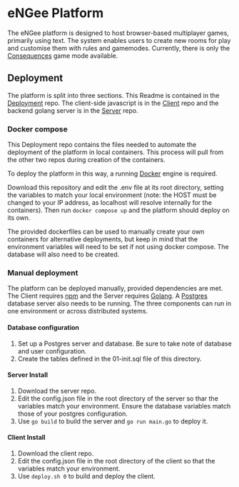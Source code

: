 # eNGee Platform
The eNGee platform is designed to host browser-based multiplayer games, primarily using text. The system enables users to create new rooms for play and customise them with rules and gamemodes. Currently, there is only the [Consequences](https://en.wikipedia.org/wiki/Consequences_(game)) game mode available.

## Deployment
The platform is split into three sections. This Readme is contained in the [Deployment](http://github.com/NDevelopN/eNGee-Deployment) repo. The client-side javascript is in the [Client](http://github.com/NDevelopN/eNGee-Client) repo and the backend golang server is in the [Server](http://github.com/NDevlopN/eNGee-Server) repo.

### Docker compose
This Deployment repo contains the files needed to automate the deployment of the platform in local containers. This process will pull from the other two repos during creation of the containers. 

To deploy the platform in this way, a running [Docker](https://www.docker.com/) engine is required.

Download this repository and edit the .env file at its root directory, setting the variables to match your local environment (note: the HOST must be changed to your IP address, as localhost will resolve internally for the containers). Then run `docker compose up` and the platform should deploy on its own.

The provided dockerfiles can be used to manually create your own containers for alternative deployments, but keep in mind that the environment variables will need to be set if not using docker compose. The database will also need to be created.

### Manual deployment
The platform can be deployed manually, provided dependencies are met. The Client requires [npm](https://www.npmjs.com/) and the Server requires [Golang](https://go.dev/). A [Postgres](https://www.postgresql.org/) database server also needs to be running. The three components can run in one environment or across distributed systems.

#### Database configuration
1. Set up a Postgres server and database. Be sure to take note of database and user configuration.
2. Create the tables defined in the 01-init.sql file of this directory. 

#### Server Install
1. Download the server repo.
2. Edit the config.json file in the root directory of the server so thar the variables match your environment. Ensure the database variables match those of your postgres configuration.
3. Use `go build` to build the server and `go run main.go` to deploy it.
   
#### Client Install
1. Download the client repo. 
2. Edit the config.json file in the root directory of the client so that the variables match your environment.
3. Use `deploy.sh 0` to build and deploy the client.

